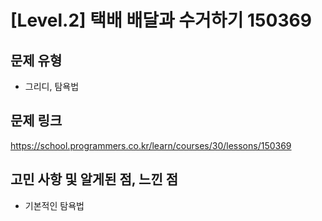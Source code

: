 # [Level.2] 택배 배달과 수거하기 150369

## 문제 유형
- 그리디, 탐욕법

## 문제 링크
https://school.programmers.co.kr/learn/courses/30/lessons/150369

## 고민 사항 및 알게된 점, 느낀 점
- 기본적인 탐욕법
